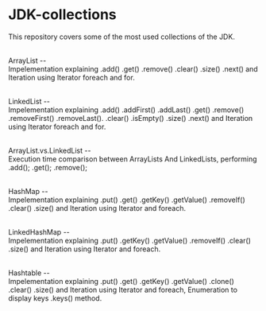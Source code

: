 # JDK-collections
This repository covers some of the most used collections of the JDK.

<br />ArrayList -- <br />
Impelementation explaining .add() .get() .remove() .clear() .size() .next() and Iteration using Iterator foreach and for.

<br />LinkedList -- <br />
Impelementation explaining .add() .addFirst() .addLast() .get() .remove() .removeFirst() .removeLast(). .clear() .isEmpty() .size() .next() and Iteration using Iterator foreach and for.

<br />ArrayList.vs.LinkedList -- <br />
Execution time comparison between ArrayLists And LinkedLists, performing .add(); .get(); .remove();

<br />HashMap -- <br />
Impelementation explaining .put() .get() .getKey() .getValue() .removeIf() .clear() .size() and Iteration using Iterator and foreach. 

<br />LinkedHashMap -- <br />
Impelementation explaining .put() .getKey() .getValue() .removeIf() .clear() .size() and Iteration using Iterator and foreach. 

<br />Hashtable -- <br />
Impelementation explaining .put() .get() .getKey() .getValue() .clone() .clear() .size() and Iteration using Iterator and foreach, Enumeration to display keys .keys() method. 


